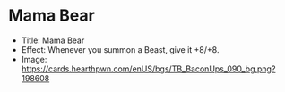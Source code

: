 # Mama Bear
- Title:  Mama Bear
- Effect:  Whenever you summon a Beast, give it +8/+8.
- Image:  https://cards.hearthpwn.com/enUS/bgs/TB_BaconUps_090_bg.png?198608
